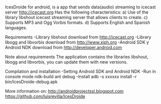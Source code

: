 IcesDroide for android, is a app that sends data(audio) streaming to icecast server http://icecast.org
Has the following characteristics:
a) Use of the library libshout icecast streaming server that allows clients to create.
c) Supports MP3 and Ogg Vorbis formats.
d) Supports English and Spanish languages.

Requirements
-Library libshout download from http://icecast.org
-Library libogg and libvorbis download from http://www.xiph.org
-Android SDK y Android NDK download from http://developer.android.com

Note about requirements
The application contains the libraries libshout, libogg and libvorbis, you can update them with new versions.

Compilation and installation
-Setting Android SDK and Android NDK
-Run in console mode
ndk-build
ant debug
-Install
adb -s xxxxxx install -r bin/IcesDroide-debug.apk


More information on:
http://androidprojectssl.blogspot.com
https://github.com/luisrevilla/IcesDroide
